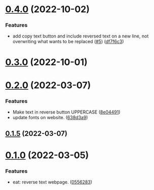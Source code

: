 # [0.4.0](https://github.com/KendallDoesCoding/backward-text/compare/v0.3.0...v0.4.0) (2022-10-02)


### Features

* add copy text button and include reversed text on a new line, not overwriting what wants to be replaced ([#5](https://github.com/KendallDoesCoding/backward-text/issues/5)) ([df7f6c3](https://github.com/KendallDoesCoding/backward-text/commit/df7f6c379a4612e8c1cd6dbb1bbfbbc122164ec1))



# [0.3.0](https://github.com/KendallDoesCoding/backward-text/compare/v0.2.0...v0.3.0) (2022-10-01)



# [0.2.0](https://github.com/KendallDoesCoding/backward-text/compare/v0.1.5...v0.2.0) (2022-03-07)


### Features

* Make text in reverse button UPPERCASE ([8e04491](https://github.com/KendallDoesCoding/backward-text/commit/8e0449130d3c59f09987f0e22dfeb3097d2ec905))
* update fonts on website. ([638d3a9](https://github.com/KendallDoesCoding/backward-text/commit/638d3a9844341c04b201b3306de93a1e74d55c56))



## [0.1.5](https://github.com/KendallDoesCoding/backward-text/compare/v0.1.0...v0.1.5) (2022-03-07)



# [0.1.0](https://github.com/KendallDoesCoding/backward-text/compare/0556283ed7b5ce2a1cbeff225f4a45bad55d4929...v0.1.0) (2022-03-05)


### Features

* eat: reverse text webpage. ([0556283](https://github.com/KendallDoesCoding/backward-text/commit/0556283ed7b5ce2a1cbeff225f4a45bad55d4929))



